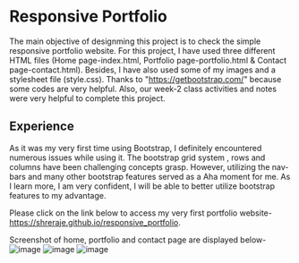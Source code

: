 # Responsive Portfolio

The main objective of designming this project is to check the simple responsive portfolio website. For this project, I have used three different HTML files (Home page-index.html, Portfolio page-portfolio.html & Contact page-contact.html). Besides, I have also used some of my images and a stylesheet file (style.css). Thanks to "https://getbootstrap.com/" because some codes are very helpful. Also, our week-2 class activities and notes were very helpful to complete this project.

## Experience
As it was my very first time using Bootstrap, I definitely encountered numerous issues while using it. The bootstrap grid system , rows and columns have been challenging concepts grasp. However, utilizing the nav-bars and many other bootstrap features served as a Aha moment for me. As I learn more, I am very confident, I will be able to better utilize bootstrap features to my advantage.

Please click on the link below to access my very first portfolio website- https://shreraje.github.io/responsive_portfolio.

Screenshot of home, portfolio and contact page are displayed below-
![image](https://user-images.githubusercontent.com/61192734/89115806-4099b780-d441-11ea-97ad-6dfc1bd0bfd3.png)
![image](https://user-images.githubusercontent.com/61192734/89115808-4abbb600-d441-11ea-9d73-ff7a7eb566bd.png)
![image](https://user-images.githubusercontent.com/61192734/89115809-56a77800-d441-11ea-944a-5d8f792e71bc.png)
